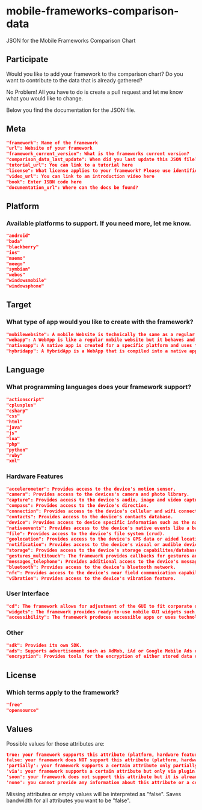 # mobile-frameworks-comparison-data
JSON for the Mobile Frameworks Comparison Chart

## Participate

Would you like to add your framework to the comparison chart? Do you want to contribute to the data that is already gathered?

No Problem! All you have to do is create a pull request and let me know what you would like to change.

Below you find the documentation for the JSON file.

## Meta

```json
"framework": Name of the framework
"url": Website of your framework
"framework_current_version": What is the frameworks current version?
"comparison_data_last_update": When did you last update this JSON file?
"tutorial_url": You can link to a tutorial here
"license": What license applies to your framework? Please use identifiers from https://tldrlegal.com/ because I love their efforts. (e.g. for MIT: https://tldrlegal.com/license/mit-license => "mit-license")
"video_url": You can link to an introduction video here
"book": Enter ISBN code here
"documentation_url": Where can the docs be found?
```

## Platform

### Available platforms to support. If you need more, let me know.

```json
"android"
"bada"
"blackberry"
"ios"
"maemo"
"meego"
"symbian"
"webos"
"windowsmobile"
"windowsphone"
```

## Target

### What type of app would you like to create with the framework?

```json
"mobilewebsite": A mobile Website is technically the same as a regular website except that it's size is adjusted to the smaller screen. It has a responsive layout.
"webapp": A WebApp is like a regular mobile website but it behaves and is used like a native app. The user interface looks like a native app but technologies used are those of the web.
"nativeapp": A native app is created for a specific platform and uses the required technologies such as an specific SDK or development language.
"hybridapp": A HybridApp is a WebApp that is compiled into a native app. Additional native features can be added to the WebApp which is then distributed as a native app.
```

## Language

### What programming languages does your framework support?

```json
"actionscript"
"cplusplus"
"csharp"
"css"
"html"
"java"
"js"
"lua"
"php"
"python"
"ruby"
"xml"
```

### Hardware Features

```json
"accelerometer": Provides access to the device's motion sensor.
"camera": Provides access to the devices's camera and photo library.
"capture": Provides access to the device's audio, image and video capture capabilities.
"compass": Provides access to the device's direction.
"connection": Provides access to the device's cellular and wifi connection information.
"contacts": Provides access to the device's contacts database.
"device": Provides access to device specific information such as the name, plattform or version.
"nativeevents": Provides access to the device's native events like a back or volume button.
"file": Provides access to the device's file system (crud).
"geolocation": Provides access to the device's GPS data or aided location specific information.
"notification": Provides access to the device's visual or audible device notifications.
"storage": Provides access to the device's storage capabilites/database.
"gestures_multitouch": The framework provides callbacks for gestures and multitouch events.
"messages_telephone": Provides additional access to the device's message and telephone capabilites such as triggering a call or sending a message.
"bluetooth": Provides access to the device's bluetooth network.
"nfc": Provides access to the device's near field communication capabilities
"vibration": Provides access to the device's vibration feature.
```

### User Interface

```json
"cd": The framework allows for adjustment of the GUI to fit corporate design requirements.
"widgets": The framework provides ready-to-use mobile GUI widgets such as datepickers or sliders.
"accessibility": The framework produces accessible apps or uses technologies such as WAI-ARIA suite.
```

### Other

```json
"sdk": Provides its own SDK.
"ads": Supports advertisement such as AdMob, iAd or Google Mobile Ads or provides services for any other adserver.
"encryption": Provides tools for the encryption of either stored data or communication.
```

## License

### Which terms apply to the framework?

```json
"free"
"opensource"
```

## Values

Possible values for those attributes are:

```json
true: your framework supports this attribute (platform, hardware feature, ...).
false: your framework does NOT support this attribute (platform, hardware feature, ...).
'partially': your framework supports a certain attribute only partially. E.g.: it is true that your framework supports access to information about the current network but maybe only for wlan and not about 3G.
'via': your framework supports a certain attribute but only via plugin.
'soon': your framework does not support this attribute but it is already on your roadmap and will be implemented soon.
'none': you cannot provide any information about this attribute or a certain attribute is not applicable.
```

Missing attributes or empty values will be interpreted as "false". Saves bandwidth for all attributes you want to be "false".
